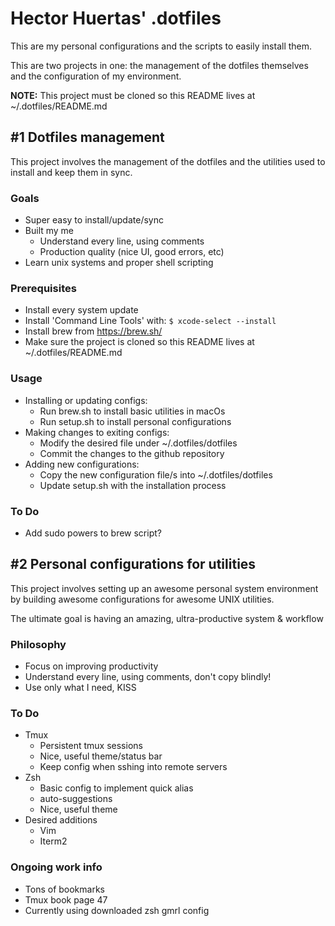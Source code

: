 # Hector Huertas' .dotfiles

This are my personal configurations and the scripts to easily install them.

This are two projects in one: the management of the dotfiles themselves and the configuration of my environment.

**NOTE:** This project must be cloned so this README lives at ~/.dotfiles/README.md

## #1 Dotfiles management

This project involves the management of the dotfiles and the utilities used to install and keep them in sync.

### Goals
* Super easy to install/update/sync
* Built my me
  * Understand every line, using comments
  * Production quality (nice UI, good errors, etc)
* Learn unix systems and proper shell scripting

### Prerequisites
* Install every system update
* Install 'Command Line Tools' with: ```$ xcode-select --install```
* Install brew from https://brew.sh/
* Make sure the project is cloned so this README lives at ~/.dotfiles/README.md

### Usage
* Installing or updating configs:
  * Run brew.sh to install basic utilities in macOs
  * Run setup.sh to install personal configurations
* Making changes to exiting configs:
  * Modify the desired file under ~/.dotfiles/dotfiles
  * Commit the changes to the github repository
* Adding new configurations:
  * Copy the new configuration file/s into ~/.dotfiles/dotfiles
  * Update setup.sh with the installation process

### To Do
* Add sudo powers to brew script?

## #2 Personal configurations for utilities

This project involves setting up an awesome personal system environment by building awesome configurations for awesome UNIX utilities.

The ultimate goal is having an amazing, ultra-productive system & workflow

### Philosophy
* Focus on improving productivity
* Understand every line, using comments, don't copy blindly!
* Use only what I need, KISS


### To Do
* Tmux
  * Persistent tmux sessions
  * Nice, useful theme/status bar
  * Keep config when sshing into remote servers
* Zsh
  * Basic config to implement quick alias
  * auto-suggestions
  * Nice, useful theme
* Desired additions
  * Vim
  * Iterm2

### Ongoing work info
* Tons of bookmarks
* Tmux book page 47
* Currently using downloaded zsh gmrl config
